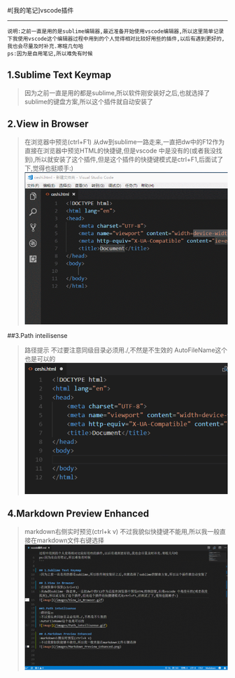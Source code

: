 #[我的笔记]vscode插件
***

```
说明:之前一直是用的是sublime编辑器,最近准备开始使用vscode编辑器,所以这里简单记录下我使用vscode这个编辑器过程中用到的个人觉得相对比较好用些的插件,以后有遇到更好的,我也会尽量及时补充.寒暄几句哈
ps:因为是自用笔记,所以难免有时候
```

## 1.Sublime Text Keymap
>因为之前一直是用的都是sublime,所以软件刚安装好之后,也就选择了sublime的键盘方案,所以这个插件就自动安装了

## 2.View in Browser
>在浏览器中预览(ctrl+F1)
>从dw到sublime一路走来,一直把dw中的F12作为直接在浏览器中预览HTML的快捷键,但是vscode 中是没有的(或者我没找到),所以就安装了这个插件,但是这个插件的快捷键模式是ctrl+F1,后面试了下,觉得也挺顺手:)
![image](/images/View_in_Browser.gif)

##3.Path inteilisense
>路径提示
>不过要注意同级目录必须用./,不然是不生效的
>AutoFileName这个也是可以的
![image](/images/Path_inteilisense.gif)

## 4.Markdown Preview Enhanced
>markdown右侧实时预览(ctrl+k v)
>不过我貌似快捷键不能用,所以我一般直接在markdown文件右键选择
![image](/images/Markdown_Preview_Enhanced.gif)














